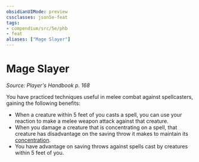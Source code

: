 ```yaml
---
obsidianUIMode: preview
cssclasses: json5e-feat
tags:
- compendium/src/5e/phb
- feat
aliases: ["Mage Slayer"]
---
```

# Mage Slayer
*Source: Player's Handbook p. 168*  

You have practiced techniques useful in melee combat against spellcasters, gaining the following benefits:

- When a creature within 5 feet of you casts a spell, you can use your reaction to make a melee weapon attack against that creature.  
- When you damage a creature that is concentrating on a spell, that creature has disadvantage on the saving throw it makes to maintain its [concentration](2.%20GM%20Tools/Misc%20DND%20Handbook/compendium/rules/conditions.md#concentration).  
- You have advantage on saving throws against spells cast by creatures within 5 feet of you.